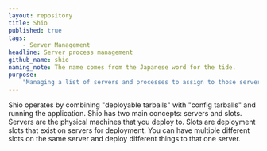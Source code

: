 ```yaml
---
layout: repository
title: Shio
published: true
tags: 
    - Server Management
headline: Server process management
github_name: shio
naming_note: The name comes from the Japanese word for the tide.
purpose:
    "Managing a list of servers and processes to assign to those servers."
---
```

Shio operates by combining "deployable tarballs" with "config tarballs" and running the application. Shio has two main concepts: servers and slots. Servers are the physical machines that you deploy to. Slots are deployment slots that exist on servers for deployment. You can have multiple different slots on the same server and deploy different things to that one server.
